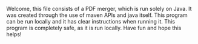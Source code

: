 Welcome, this file consists of a PDF merger, which is run solely on Java. It was created through the use of maven APIs and java itself. This program
can be run locally and it has clear instructions when running it. This program is completely safe, as it is run locally. Have fun and hope this helps!
